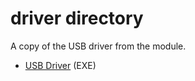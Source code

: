 driver directory
====================

A copy of the USB driver from the module.

- [USB Driver](USB_driver_3_0_2_Installer.exe) (EXE)
